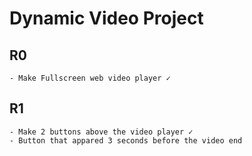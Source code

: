 # Dynamic Video Project

## R0 
    - Make Fullscreen web video player ✓

## R1 
    - Make 2 buttons above the video player ✓
    - Button that appared 3 seconds before the video end
